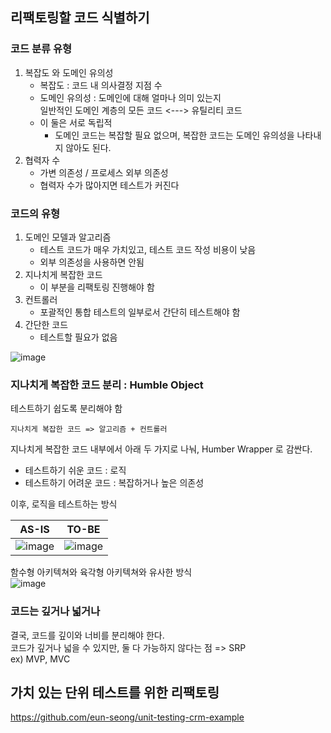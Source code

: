 ## 리팩토링할 코드 식별하기

### 코드 분류 유형
1. 복잡도 와 도메인 유의성
	- 복잡도 : 코드 내 의사결정 지점 수    
	- 도메인 유의성 : 도메인에 대해 얼마나 의미 있는지       
	  일반적인 도메인 계층의 모든 코드 <---> 유틸리티 코드     
	- 이 둘은 서로 독립적     
		- 도메인 코드는 복잡할 필요 없으며, 복잡한 코드는 도메인 유의성을 나타내지 않아도 된다.    
2. 협력자 수      
	- 가변 의존성 / 프로세스 외부 의존성      
	- 협력자 수가 많아지면 테스트가 커진다      

### 코드의 유형

1. 도메인 모델과 알고리즘
	- 테스트 코드가 매우 가치있고, 테스트 코드 작성 비용이 낮음
	- 외부 의존성을 사용하면 안됨
3. 지나치게 복잡한 코드
	- 이 부분을 리팩토링 진행해야 함
3. 컨트롤러
	- 포괄적인 통합 테스트의 일부로서 간단히 테스트해야 함
4. 간단한 코드
	- 테스트할 필요가 없음

![image](https://github.com/user-attachments/assets/0727adb2-a24f-4121-a274-acc1d5390c2c)

### 지나치게 복잡한 코드 분리 : Humble Object

테스트하기 쉽도록 분리해야 함      
```
지나치게 복잡한 코드 => 알고리즘 + 컨트롤러
```



지나치게 복잡한 코드 내부에서 아래 두 가지로 나눠, Humber Wrapper 로 감싼다.
- 테스트하기 쉬운 코드 : 로직
- 테스트하기 어려운 코드 : 복잡하거나 높은 의존성

이후, 로직을 테스트하는 방식      

|                AS-IS                 |                TO-BE                 |
| :----------------------------------: | :----------------------------------: |
| ![image](https://github.com/user-attachments/assets/396f88e7-1fe2-47f8-b818-3cc515e6f161) | ![image](https://github.com/user-attachments/assets/e3855c98-90bd-43ea-a208-600cdc230406) |


함수형 아키텍쳐와 육각형 아키텍쳐와 유사한 방식      
![image](https://github.com/user-attachments/assets/d04dbf61-5e6f-498e-962e-6c3e332028d3)

### 코드는 깊거나 넓거나
결국, 코드를 깊이와 너비를 분리해야 한다.      
코드가 깊거나 넓을 수 있지만, 둘 다 가능하지 않다는 점 => SRP      
ex) MVP, MVC      

## 가치 있는 단위 테스트를 위한 리팩토링
https://github.com/eun-seong/unit-testing-crm-example

